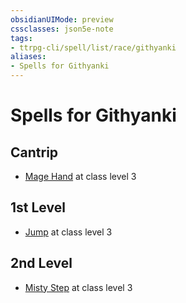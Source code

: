 ```yaml
---
obsidianUIMode: preview
cssclasses: json5e-note
tags:
- ttrpg-cli/spell/list/race/githyanki
aliases:
- Spells for Githyanki
---
```

# Spells for Githyanki

## Cantrip

- [Mage Hand](/3-Mechanics/CLI/Compendium/spells/mage-hand.md "PHB") at class level 3

## 1st Level

- [Jump](/3-Mechanics/CLI/Compendium/spells/jump.md "PHB") at class level 3

## 2nd Level

- [Misty Step](/3-Mechanics/CLI/Compendium/spells/misty-step.md "PHB") at class level 3